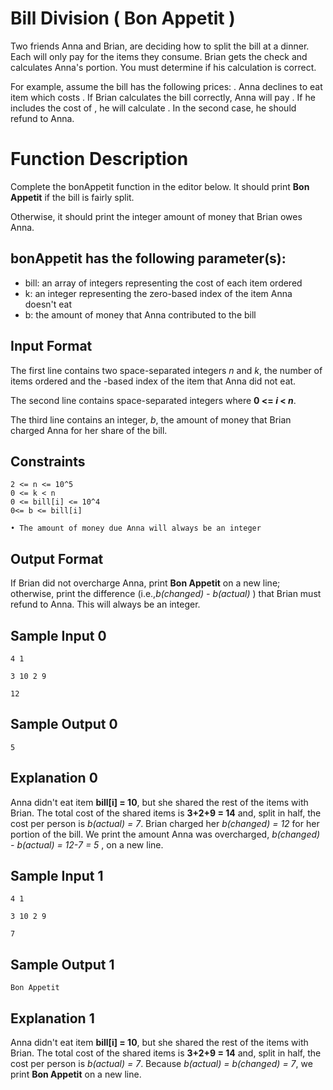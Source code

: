 # Bill Division ( Bon Appetit )

Two friends Anna and Brian, are deciding how to split the bill at a dinner. Each will only pay for the items they consume. Brian gets the check and calculates Anna's portion. You must determine if his calculation is correct.


For example, assume the bill has the following prices: . Anna declines to eat item  which costs . If Brian calculates the bill correctly, Anna will pay . If he includes the cost of , he will calculate . In the second case, he should refund  to Anna.


# Function Description

Complete the bonAppetit function in the editor below. It should print **Bon Appetit** if the bill is fairly split.

Otherwise, it should print the integer amount of money that Brian owes Anna.


## bonAppetit has the following parameter(s):

- bill: an array of integers representing the cost of each item ordered
- k: an integer representing the zero-based index of the item Anna doesn't eat
- b: the amount of money that Anna contributed to the bill


## Input Format

The first line contains two space-separated integers *n* and *k*, the number of items ordered and the -based index of the item that Anna did not eat.

The second line contains  space-separated integers  where **0 <= *i* < *n***.

The third line contains an integer, *b*, the amount of money that Brian charged Anna for her share of the bill.


## Constraints

    2 <= n <= 10^5
    0 <= k < n
    0 <= bill[i] <= 10^4
    0<= b <= bill[i]

    • The amount of money due Anna will always be an integer


## Output Format

If Brian did not overcharge Anna, print **Bon Appetit** on a new line; otherwise, print the difference (i.e.,*b(changed) - b(actual)* ) that Brian must refund to Anna. This will always be an integer.


## Sample Input 0

    4 1

    3 10 2 9

    12


## Sample Output 0

    5


## Explanation 0

Anna didn't eat item **bill[i] = 10**, but she shared the rest of the items with Brian. The total cost of the shared items is **3+2+9 = 14** and, split in half, the cost per person is *b(actual) = 7*. Brian charged her *b(changed) = 12* for her portion of the bill. We print the amount Anna was overcharged, *b(changed) - b(actual) = 12-7 = 5* , on a new line.


## Sample Input 1

    4 1

    3 10 2 9

    7


## Sample Output 1

    Bon Appetit


## Explanation 1

Anna didn't eat item **bill[i] = 10**, but she shared the rest of the items with Brian. The total cost of the shared items is **3+2+9 = 14** and, split in half, the cost per person is *b(actual) = 7*. Because *b(actual) = b(changed) = 7*, we print **Bon Appetit** on a new line.